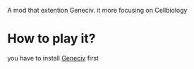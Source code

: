 A mod that extention Geneciv.
it more focusing on Cellbiology

# How to play it?
you have to install [Geneciv](https://github.com/hachchch/-GeneCiv-) first
